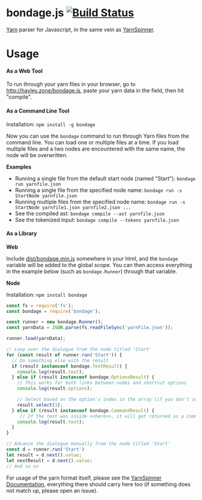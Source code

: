 # bondage.js [![Build Status](https://travis-ci.org/jhayley/bondage.js.svg?branch=master)](https://travis-ci.org/jhayley/bondage.js)

[Yarn](https://github.com/InfiniteAmmoInc/Yarn) parser for Javascript, in the same vein as [YarnSpinner](https://github.com/thesecretlab/YarnSpinner).

# Usage

#### As a Web Tool

To run through your yarn files in your browser, go to <http://hayley.zone/bondage.js>, paste your yarn data in the field, then hit "compile".

#### As a Command Line Tool
Installation: `npm install -g bondage`

Now you can use the `bondage` command to run through Yarn files from the command line. You can load one or multiple files at a time. If you load multiple files and a two nodes are encountered with the same name, the node will be overwritten.

**Examples**

* Running a single file from the default start node (named "Start"): `bondage run yarnfile.json`
* Running a single file from the specified node name: `bondage run -s StartNode yarnfile.json`
* Running multiple files from the specified node name: `bondage run -s StartNode yarnfile1.json yarnfile2.json ...`
* See the compiled ast: `bondage compile --ast yarnfile.json`
* See the tokenized input: `bondage compile --tokens yarnfile.json`

#### As a Library

**Web**

Include [dist/bondage.min.js](https://github.com/jhayley/bondage.js/blob/master/dist/bondage.min.js) somewhere in your html, and the `bondage` variable will be added to the global scope. You can then access everything in the example below (such as `bondage.Runner`) through that variable.

**Node**

Installation: `npm install bondage`

```javascript
const fs = require('fs');
const bondage = require('bondage');

const runner = new bondage.Runner();
const yarnData = JSON.parse(fs.readFileSync('yarnFile.json'));

runner.load(yarnData);

// Loop over the dialogue from the node titled 'Start'
for (const result of runner.run('Start')) {
  // Do something else with the result
  if (result instanceof bondage.TextResult) {
    console.log(result.text);
  } else if (result instanceof bondage.OptionsResult) {
    // This works for both links between nodes and shortcut options
    console.log(result.options);

    // Select based on the option's index in the array (if you don't select an option, the dialog will continue past them)
    result.select(1);
  } else if (result instanceof bondage.CommandResult) {
     // If the text was inside <<here>>, it will get returned as a CommandResult string, which you can use in any way you want
    console.log(result.text);
  }
}

// Advance the dialogue manually from the node titled 'Start'
const d = runner.run('Start')
let result = d.next().value;
let nextResult = d.next().value;
// And so on
```

For usage of the yarn format itself, please see the [YarnSpinner Documentation](https://github.com/thesecretlab/YarnSpinner/tree/master/Documentation), everything there should carry here too (if something does not match up, please open an issue).
